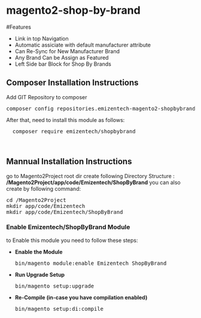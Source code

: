 # magento2-shop-by-brand

#Features
<ul>
<li>Link in top Navigation </li>
<li>Automatic assiciate with default manufacturer attribute</li>
<li>Can Re-Sync for New Manufacturer Brand</li>
<li>Any Brand Can be Assign as Featured</li>
<li>Left Side bar Block for Shop By Brands</li>
</ul>

<h2>Composer Installation Instructions</h2>
Add GIT Repository to composer
<pre>
composer config repositories.emizentech-magento2-shopbybrand vcs https://github.com/emizentech/magento2-shop-by-brand/
</pre>

After that, need to install this module as follows:
<pre>
  composer require emizentech/shopbybrand
</pre>


<br/>
<h2> Mannual Installation Instructions</h2>
go to Magento2Project root dir 
create following Directory Structure :<br/>
<strong>/Magento2Project/app/code/Emizentech/ShopByBrand</strong>
you can also create by following command:
<pre>
cd /Magento2Project
mkdir app/code/Emizentech
mkdir app/code/Emizentech/ShopByBrand
</pre>



<h3> Enable Emizentech/ShopByBrand Module</h3>
to Enable this module you need to follow these steps:

<ul>
<li>
<strong>Enable the Module</strong>
<pre>bin/magento module:enable Emizentech_ShopByBrand</pre></li>
<li>
<strong>Run Upgrade Setup</strong>
<pre>bin/magento setup:upgrade</pre></li>
<li>
<strong>Re-Compile (in-case you have compilation enabled)</strong>
	<pre>bin/magento setup:di:compile</pre>
</li>
</ul>
